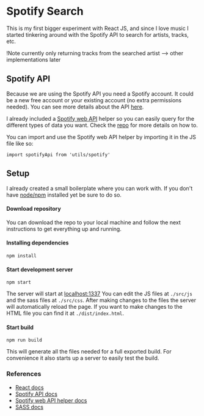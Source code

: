 # Spotify Search
This is my first bigger experiment with React JS, and since I love music I started tinkering around with the Spotify API to search for artists, tracks, etc.

!Note currently only returning tracks from the searched artist --> other implementations later


## Spotify API
Because we are using the Spotify API you need a Spotify account. It could be a new free account or your existing account (no extra permissions needed). You can see more details about the API [here](https://developer.spotify.com/web-api/).

I already included a [Spotify web API](https://github.com/JMPerez/spotify-web-api-js) helper so you can easily query for the different types of data you want. Check the [repo](https://github.com/JMPerez/spotify-web-api-js) for more details on how to.

You can import and use the Spotify web API helper by importing it in the JS file like so:
```
import spotifyApi from 'utils/spotify'
```

## Setup
I already created a small boilerplate where you can work with. If you don't have [node/npm](https://nodejs.org/en/) installed yet be sure to do so.

#### Download repository
You can download the repo to your local machine and follow the next instructions to get everything up and running.

#### Installing dependencies
```
npm install
```

#### Start development server
```
npm start
```
The server will start at [localhost:1337](http://localhost:1337)
You can edit the JS files at `./src/js` and the sass files at `./src/css`. After making changes to the files the server will automatically reload the page. If you want to make changes to the HTML file you can find it at `./dist/index.html`.

#### Start build
```
npm run build
```
This will generate all the files needed for a full exported build. For convenience it also starts up a server to easily test the build.

### References
- [React docs](https://reactjs.org/docs/hello-world.html)
- [Spotify API docs](https://developer.spotify.com/web-api/)
- [Spotify web API helper docs](https://github.com/JMPerez/spotify-web-api-js)
- [SASS docs](http://sass-lang.com/documentation/file.SASS_REFERENCE.html)

